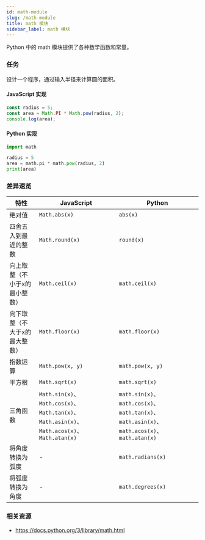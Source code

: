 ```yaml
---
id: math-module
slug: /math-module
title: math 模块
sidebar_label: math 模块
---
```


Python 中的 math 模块提供了各种数学函数和常量。

### 任务

设计一个程序，通过输入半径来计算圆的面积。

#### JavaScript 实现

```typescript
const radius = 5;
const area = Math.PI * Math.pow(radius, 2);
console.log(area);
```

#### Python 实现

```python
import math

radius = 5
area = math.pi * math.pow(radius, 2)
print(area)
```

### 差异速览

| 特性 | JavaScript | Python |
|---------|------------|--------|
| 绝对值 | `Math.abs(x)` | `abs(x)` |
| 四舍五入到最近的整数 | `Math.round(x)` | `round(x)` |
| 向上取整（不小于x的最小整数） | `Math.ceil(x)` | `math.ceil(x)` |
| 向下取整（不大于x的最大整数） | `Math.floor(x)` | `math.floor(x)` |
| 指数运算 | `Math.pow(x, y)` | `math.pow(x, y)` |
| 平方根 | `Math.sqrt(x)` | `math.sqrt(x)` |
| 三角函数 | `Math.sin(x)`、`Math.cos(x)`、`Math.tan(x)`、`Math.asin(x)`、`Math.acos(x)`、`Math.atan(x)` | `math.sin(x)`、`math.cos(x)`、`math.tan(x)`、`math.asin(x)`、`math.acos(x)`、`math.atan(x)` |
| 将角度转换为弧度 | - | `math.radians(x)` |
| 将弧度转换为角度 | - | `math.degrees(x)` |

### 相关资源
- https://docs.python.org/3/library/math.html

